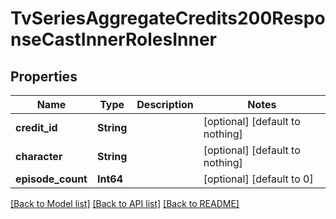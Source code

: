# TvSeriesAggregateCredits200ResponseCastInnerRolesInner


## Properties
Name | Type | Description | Notes
------------ | ------------- | ------------- | -------------
**credit_id** | **String** |  | [optional] [default to nothing]
**character** | **String** |  | [optional] [default to nothing]
**episode_count** | **Int64** |  | [optional] [default to 0]


[[Back to Model list]](../README.md#models) [[Back to API list]](../README.md#api-endpoints) [[Back to README]](../README.md)


